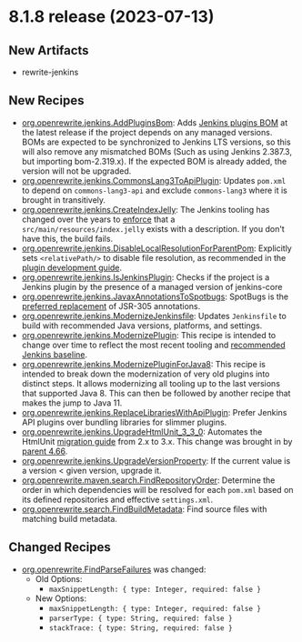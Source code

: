 # 8.1.8 release (2023-07-13)

## New Artifacts
* rewrite-jenkins

## New Recipes

* [org.openrewrite.jenkins.AddPluginsBom](../../../recipes/jenkins/addpluginsbom): Adds [Jenkins plugins BOM](https://www.jenkins.io/doc/developer/plugin-development/dependency-management/#jenkins-plugin-bom) at the latest release if the project depends on any managed versions. BOMs are expected to be synchronized to Jenkins LTS versions, so this will also remove any mismatched BOMs (Such as using Jenkins 2.387.3, but importing bom-2.319.x). If the expected BOM is already added, the version will not be upgraded. 
* [org.openrewrite.jenkins.CommonsLang3ToApiPlugin](../../../recipes/jenkins/commonslang3toapiplugin): Updates `pom.xml` to depend on `commons-lang3-api` and exclude `commons-lang3` where it is brought in transitively. 
* [org.openrewrite.jenkins.CreateIndexJelly](../../../recipes/jenkins/createindexjelly): The Jenkins tooling has changed over the years to [enforce](https://github.com/jenkinsci/maven-hpi-plugin/pull/302) that a `src/main/resources/index.jelly` exists with a description. If you don't have this, the build fails. 
* [org.openrewrite.jenkins.DisableLocalResolutionForParentPom](../../../recipes/jenkins/disablelocalresolutionforparentpom): Explicitly sets `<relativePath/>` to disable file resolution, as recommended in the [plugin development guide](https://www.jenkins.io/doc/developer/plugin-development/updating-parent/). 
* [org.openrewrite.jenkins.IsJenkinsPlugin](../../../recipes/jenkins/isjenkinsplugin): Checks if the project is a Jenkins plugin by the presence of a managed version of jenkins-core 
* [org.openrewrite.jenkins.JavaxAnnotationsToSpotbugs](../../../recipes/jenkins/javaxannotationstospotbugs): SpotBugs is the [preferred replacement](https://www.jenkins.io/doc/developer/tutorial-improve/replace-jsr-305-annotations/) of JSR-305 annotations. 
* [org.openrewrite.jenkins.ModernizeJenkinsfile](../../../recipes/jenkins/modernizejenkinsfile): Updates `Jenkinsfile` to build with recommended Java versions, platforms, and settings. 
* [org.openrewrite.jenkins.ModernizePlugin](../../../recipes/jenkins/modernizeplugin): This recipe is intended to change over time to reflect the most recent tooling and [recommended Jenkins baseline](https://www.jenkins.io/doc/developer/plugin-development/choosing-jenkins-baseline/). 
* [org.openrewrite.jenkins.ModernizePluginForJava8](../../../recipes/jenkins/modernizepluginforjava8): This recipe is intended to break down the modernization of very old plugins into distinct steps. It allows modernizing all tooling up to the last versions that supported Java 8. This can then be followed by another recipe that makes the jump to Java 11. 
* [org.openrewrite.jenkins.ReplaceLibrariesWithApiPlugin](../../../recipes/jenkins/replacelibrarieswithapiplugin): Prefer Jenkins API plugins over bundling libraries for slimmer plugins. 
* [org.openrewrite.jenkins.UpgradeHtmlUnit_3_3_0](../../../recipes/jenkins/upgradehtmlunit_3_3_0): Automates the HtmlUnit [migration guide](https://htmlunit.sourceforge.io/migration.html) from 2.x to 3.x. This change was brought in by [parent 4.66](https://github.com/jenkinsci/plugin-pom/releases/tag/plugin-4.66). 
* [org.openrewrite.jenkins.UpgradeVersionProperty](../../../recipes/jenkins/upgradeversionproperty): If the current value is a version < given version, upgrade it. 
* [org.openrewrite.maven.search.FindRepositoryOrder](../../../recipes/maven/search/findrepositoryorder): Determine the order in which dependencies will be resolved for each `pom.xml` based on its defined repositories and effective `settings.xml`. 
* [org.openrewrite.search.FindBuildMetadata](../../../recipes/search/findbuildmetadata): Find source files with matching build metadata. 

## Changed Recipes

* [org.openrewrite.FindParseFailures](../../../recipes/findparsefailures) was changed:
  * Old Options:
    * `maxSnippetLength: { type: Integer, required: false }`
  * New Options:
    * `maxSnippetLength: { type: Integer, required: false }`
    * `parserType: { type: String, required: false }`
    * `stackTrace: { type: String, required: false }`